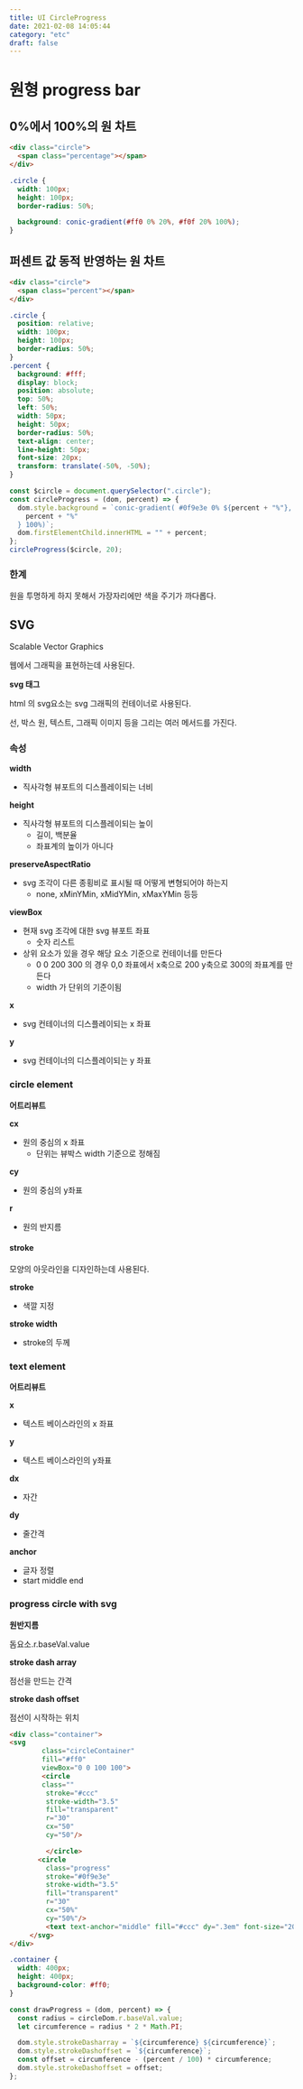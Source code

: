 ```yaml
---
title: UI CircleProgress
date: 2021-02-08 14:05:44
category: "etc"
draft: false
---
```


# 원형 progress bar

## 0%에서 100%의 원 차트

```html
<div class="circle">
  <span class="percentage"></span>
</div>
```

```css
.circle {
  width: 100px;
  height: 100px;
  border-radius: 50%;

  background: conic-gradient(#ff0 0% 20%, #f0f 20% 100%);
}
```

## 퍼센트 값 동적 반영하는 원 차트

```html
<div class="circle">
  <span class="percent"></span>
</div>
```

```css
.circle {
  position: relative;
  width: 100px;
  height: 100px;
  border-radius: 50%;
}
.percent {
  background: #fff;
  display: block;
  position: absolute;
  top: 50%;
  left: 50%;
  width: 50px;
  height: 50px;
  border-radius: 50%;
  text-align: center;
  line-height: 50px;
  font-size: 20px;
  transform: translate(-50%, -50%);
}
```

```js
const $circle = document.querySelector(".circle");
const circleProgress = (dom, percent) => {
  dom.style.background = `conic-gradient( #0f9e3e 0% ${percent + "%"}, #ddd ${
    percent + "%"
  } 100%)`;
  dom.firstElementChild.innerHTML = "" + percent;
};
circleProgress($circle, 20);
```

### 한계

원을 투명하게 하지 못해서 가장자리에만 색을 주기가 까다롭다.

## SVG

Scalable Vector Graphics

웹에서 그래픽을 표현하는데 사용된다.

**svg 태그**

html 의 svg요소는 svg 그래픽의 컨테이너로 사용된다.

선, 박스 원, 텍스트, 그래픽 이미지 등을 그리는 여러 메서드를 가진다.

### 속성

**width**

- 직사각형 뷰포트의 디스플레이되는 너비

**height**

- 직사각형 뷰포트의 디스플레이되는 높이
  - 길이, 백분율
  - 좌표계의 높이가 아니다

**preserveAspectRatio**

- svg 조각이 다른 종횡비로 표시될 때 어떻게 변형되어야 하는지
  - none, xMinYMin, xMidYMin, xMaxYMin 등등

**viewBox**

- 현재 svg 조각에 대한 svg 뷰포트 좌표
  - 숫자 리스트
- 상위 요소가 있을 경우 해당 요소 기준으로 컨테이너를 만든다
  - 0 0 200 300 의 경우 0,0 좌표에서 x축으로 200 y축으로 300의 좌표계를 만든다
  - width 가 단위의 기준이됨

**x**

- svg 컨테이너의 디스플레이되는 x 좌표

**y**

- svg 컨테이너의 디스플레이되는 y 좌표

### circle element

**어트리뷰트**

**cx**

- 원의 중심의 x 좌표
  - 단위는 뷰박스 width 기준으로 정해짐

**cy**

- 원의 중심의 y좌표

**r**

- 원의 반지름

#### stroke

모양의 아웃라인을 디자인하는데 사용된다.

**stroke**

- 색깔 지정

**stroke width**

- stroke의 두께

### text element

**어트리뷰트**

**x**

- 텍스트 베이스라인의 x 좌표

**y**

- 텍스트 베이스라인의 y좌표

**dx**

- 자간

**dy**

- 줄간격

**anchor**

- 글자 정렬
- start middle end

### progress circle with svg

**원반지름**

돔요소.r.baseVal.value

**stroke dash array**

점선을 만드는 간격

**stroke dash offset**

점선이 시작하는 위치

```html
<div class="container">
<svg
        class="circleContainer"
        fill="#ff0"
        viewBox="0 0 100 100">
        <circle
        class=""
         stroke="#ccc"
         stroke-width="3.5"
         fill="transparent"
         r="30"
         cx="50"
         cy="50"/>

         </circle>
       <circle
         class="progress"
         stroke="#0f9e3e"
         stroke-width="3.5"
         fill="transparent"
         r="30"
         cx="50%"
         cy="50%"/>
         <text text-anchor="middle" fill="#ccc" dy=".3em" font-size="20" x="50%" y="50%">aa</text>
     </svg>
</div>
```

```css
.container {
  width: 400px;
  height: 400px;
  background-color: #ff0;
}
```

```js
const drawProgress = (dom, percent) => {
  const radius = circleDom.r.baseVal.value;
  let circumference = radius * 2 * Math.PI;

  dom.style.strokeDasharray = `${circumference} ${circumference}`;
  dom.style.strokeDashoffset = `${circumference}`;
  const offset = circumference - (percent / 100) * circumference;
  dom.style.strokeDashoffset = offset;
};
```

